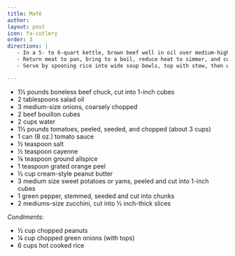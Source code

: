 ```yaml
---
title: Mafé
author: 
layout: post
icon: fa-cutlery
order: 3
directions: |
   - In a 5- to 6-quart kettle, brown beef well in oil over medium-high heat; lift out meat and set aside. Add onions to pan and cook, stirring, until limp. Add bouillon, water, tomatoes, tomato sauce, salt, cayenne, allspice, orange peel, and peanut butter; mix thoroughly. 
   - Return meat to pan, bring to a boil, reduce heat to simmer, and cook, covered, until meat is just barely, tender when pierced, about 1 hour. Stir in potatoes, cover, and cook 10 minutes. Add green pepper, and zucchini and cook, covered, until potatoes are tender enough to mash, about 10 minutes more. 
   - Serve by spooning rice into wide soup bowls, top with stew, then with peanuts and green onions. Serves 6 to 8.

---
```


- 1½ pounds boneless beef chuck, cut into 1-inch cubes
- 2 tablespoons salad oil
- 3 medium-size onions, coarsely chopped
- 2 beef bouillon cubes
- 2 cups water
- 1½ pounds tomatoes, peeled, seeded, and chopped (about 3 cups)
- 1 can (8 oz.) tomato sauce
- ½ teaspoon salt
- ½ teaspoon cayenne
- ⅛ teaspoon ground allspice
- 1 teaspoon grated orange peel
- ½ cup cream-style peanut butter
- 3 medium size sweet potatoes or yams, peeled and cut into 1-inch cubes
- 1 green pepper, stemmed, seeded and cut into chunks
- 2 mediums-size zucchini, cut into ½ inch-thick slices

_Condiments_:

- ½ cup chopped peanuts
- ¼ cup chopped green onions (with tops)
- 6 cups hot cooked rice
